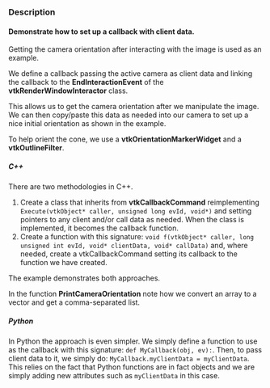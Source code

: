 ### Description

#### Demonstrate how to set up a callback with client data.

Getting the camera orientation after interacting with the image is used as an example.

We define a callback passing the active camera as client data and linking the callback to the  **EndInteractionEvent** of the **vtkRenderWindowInteractor** class. 

This allows us to get the camera orientation after we manipulate the image. We can then copy/paste this data as needed into our camera to set up a nice initial orientation as shown in the example.

To help orient the cone, we use a **vtkOrientationMarkerWidget** and a **vtkOutlineFilter**.

##### C++

There are two methodologies in C++.

1. Create a class that inherits from **vtkCallbackCommand** reimplementing `Execute(vtkObject* caller, unsigned long evId, void*)` and setting pointers to any
  client and/or call data as needed.
  When the class is implemented, it becomes the callback function.
2. Create a function with this signature: `void f(vtkObject* caller, long unsigned int evId, void* clientData, void* callData)`
  and, where needed, create a vtkCallbackCommand setting its callback to the function we have created.

The example demonstrates both approaches.

In the function **PrintCameraOrientation** note how we convert an array to a vector and get a comma-separated list.

##### Python

In Python the approach is even simpler. We simply define a function to use as the callback with this signature: `def MyCallback(obj, ev):`.
Then, to pass client data to it, we simply do: `MyCallback.myClientData = myClientData`.
This relies on the fact that Python functions are in fact objects and we are simply adding new attributes such as `myClientData` in this case.
